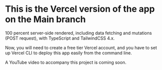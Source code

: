 # This is the Vercel version of the app on the Main branch

100 percent server-side rendered, including data fetching and mutations (POST request), with TypeScript and TailwindCSS 4.x.

Now, you will need to create a free tier Vercel account, and you have to set up Vercel CLI to deploy this app easily from the command line.

A YouTube video to accompany this project is coming soon.